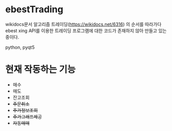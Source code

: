 # ebestTrading

 wikidocs문서 알고리즘 트레이딩(https://wikidocs.net/6316) 의 순서를 따라가다
ebest xing API를 이용한 트레이딩 프로그램에 대한 코드가 존재하지 않아 만들고 있는 중이다.

python, pyqt5

# 현재 작동하는 기능

- 매수
- 매도
- 잔고조회
- ~~주문취소~~
- ~~주가정보조회~~
- ~~주가그래프제공~~
- ~~자동매매~~
